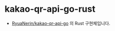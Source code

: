 # kakao-qr-api-go-rust

- [RyuaNerin/kakao-qr-api-go](https://github.com/RyuaNerin/kakao-qr-api-go) 의 Rust 구현체입니다.

